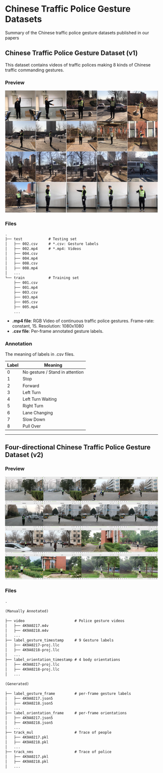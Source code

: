 # Chinese Traffic Police Gesture Datasets
Summary of the Chinese traffic police gesture datasets published in our papers

## Chinese Traffic Police Gesture Dataset (v1)

This dataset contains videos of traffic polices making 8 kinds of Chinese traffic commanding gestures.

### Preview

<p align="center">
    <img src="docs/v1_preview.jpg">
</p>

### Files

```
.
├── test            # Testing set
│   ├── 002.csv     # *.csv: Gesture labels
│   ├── 002.mp4     # *.mp4: Videos
│   ├── 004.csv
│   ├── 004.mp4
│   ├── 008.csv
│   ├── 008.mp4
│   ...
└── train           # Training set
    ├── 001.csv
    ├── 001.mp4
    ├── 003.csv
    ├── 003.mp4
    ├── 005.csv
    ├── 005.mp4
    ...

```

- **.mp4 file**: RGB Video of continuous traffic police gestures. Frame-rate: constant, 15. Resolution: 1080x1080 
- **.csv file**: Per-frame annotated gesture labels.

### Annotation

The meaning of labels in .csv files.

| Label   | Meaning   | 
|--------------|-----------|
| 0 | No gesture / Stand in attention |
| 1 | Stop |
| 2 | Forward |
| 3 | Left Turn |
| 4 | Left Turn Waiting |
| 5 | Right Turn |
| 6 | Lane Changing |
| 7 | Slow Down |
| 8 | Pull Over |

--------------------
## Four-directional Chinese Traffic Police Gesture Dataset (v2)

### Preview

<p align="center">
    <img src="docs/v2_preview.jpg">
</p>

### Files

```
.

(Manually Annotated)

├── video                       # Police gesture videos
│   ├── 4K9A0217.m4v
│   ├── 4K9A0218.m4v
│   ...
├── label_gesture_timestamp     # 9 Gesture labels
│   ├── 4K9A0217-proj.llc
│   ├── 4K9A0218-proj.llc
│   ...
├── label_orientation_timestamp # 4 body orientations
│   ├── 4K9A0217-proj.llc
│   ├── 4K9A0218-proj.llc
│   ...

(Generated)

├── label_gesture_frame         # per-frame gesture labels
│   ├── 4K9A0217.json5          
│   ├── 4K9A0218.json5
│   ...
├── label_orientation_frame     # per-frame orientations
│   ├── 4K9A0217.json5
│   ├── 4K9A0218.json5
│   ...
├── track_mul                   # Trace of people
│   ├── 4K9A0217.pkl
│   ├── 4K9A0218.pkl
│   ...
├── track_nms                   # Trace of police
│   ├── 4K9A0217.pkl
│   ├── 4K9A0218.pkl
│   ...
```